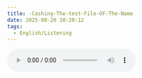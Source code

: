```yaml
---
title: -Cashing-The-test-File-OF-The-Name
date: 2025-08-20 10:20:12
tags: 
  - English/Listening
---
```

<audio controls src="https://cx-onedrive.pages.dev/api/raw?path=/Polyglot/ESLPod/028-cashing-the-test-file-of-the-name.mp3"></audio>
